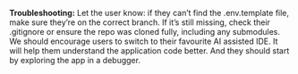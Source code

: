 **Troubleshooting:** Let the user know: if they can’t find the .env.template file, make sure they’re on the correct branch. If it’s still missing, check their .gitignore or ensure the repo was cloned fully, including any submodules.
We should encourage users to switch to their favourite AI assisted IDE. It will help them understand the application code better. And they should start by exploring the app in a debugger.